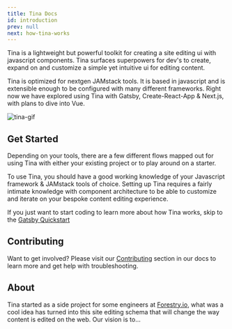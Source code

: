 ```yaml
---
title: Tina Docs
id: introduction
prev: null
next: how-tina-works
---
```


Tina is a lightweight but powerful toolkit for creating a site editing ui with javascript components. Tina surfaces superpowers for dev's to create, expand on and customize a simple yet intuitive ui for editing content.

Tina is optimized for nextgen JAMstack tools. It is based in javascript and is extensible enough to be configured with many different frameworks. Right now we have explored using Tina with Gatsby, Create-React-App & Next.js, with plans to dive into Vue.

![tina-gif](/img/temporary_show_tina.gif)

## Get Started

Depending on your tools, there are a few different flows mapped out for using Tina with either your existing project or to play around on a starter.

To use Tina, you should have a good working knowledge of your Javascript framework & JAMstack tools of choice. Setting up Tina requires a fairly intimate knowledge with component architecture to be able to customize and iterate on your bespoke content editing experience.

If you just want to start coding to learn more about how Tina works, skip to the [Gatsby Quickstart](/docs/gatsby/quickstart)

## Contributing

Want to get involved? Please visit our [Contributing]() section in our docs to learn more and get help with troubleshooting.

## About

Tina started as a side project for some engineers at [Forestry.io](), what was a cool idea has turned into this site editing schema that will change the way content is edited on the web. Our vision is to...
